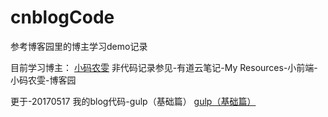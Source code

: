 # cnblogCode
参考博客园里的博主学习demo记录

目前学习博主：
[小码农雯](https://home.cnblogs.com/u/lwwen/)
非代码记录参见-有道云笔记-My Resources-小前端-小码农雯-博客园

更于-20170517
我的blog代码-gulp（基础篇）
[gulp（基础篇）](http://www.cnblogs.com/xiangru0921/p/6863322.html)





